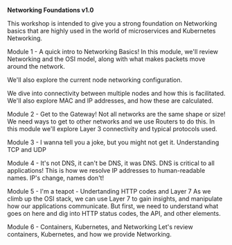 **Networking Foundations v1.0**

This workshop is intended to give you a strong foundation on Networking basics that are highly used in the world of microservices and Kubernetes Networking.

Module 1 - A quick intro to Networking Basics!
In this module, we'll review Networking and the OSI model, along with what makes packets move around the network. 

We'll also explore the current node networking configuration.

We dive into connectivity between multiple nodes and how this is facilitated. We'll also explore MAC and IP addresses, and how these are calculated.

Module 2 - Get to the Gateway!
Not all networks are the same shape or size! We need ways to get to other networks and we use Routers to do this. In this module we'll explore Layer 3 connectivity and typical protocols used.

Module 3 - I wanna tell you a joke, but you might not get it. Understanding TCP and UDP

Module 4 - It's not DNS, it can't be DNS, it was DNS.
DNS is critical to all applications! This is how we resolve IP addresses to human-readable names. IP's change, names don't!

Module 5 - I'm a teapot - Undertanding HTTP codes and Layer 7
As we climb up the OSI stack, we can use Layer 7 to gain insights, and manipulate how our applications communicate. But first, we need to understand what goes on here and dig into HTTP status codes, the API, and other elements.

Module 6 - Containers, Kubernetes, and Networking
Let's review containers, Kubernetes, and how we provide Networking.

